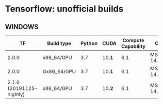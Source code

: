 # Tensorflow: unofficial builds
## WINDOWS

| TF | Build type | Python | CUDA | Compute Capability | Compiler | Extensions | .whl |
| --- | --- | --- | --- | --- | --- | --- | --- |
| 2.0.0 | x86_64/GPU | 3.7 | 10.**1** | 6.1 | MSVC++ 14.16.27023 | AVX2 | [LINK](https://github.com/JakubBialy/Tensorflow-unofficial-builds/releases/download/v2.0.0/tensorflow-2.0.0-cp37-cp37m-win_amd64.whl) |
| 2.0.0 | Gx86_64/GPU | 3.7 | 10.**1** | 6.1 | MSVC++ 14.16.27023 | - | [LINK](https://github.com/JakubBialy/Tensorflow-unofficial-builds/releases/download/v2.0.0_no_avx/tensorflow-2.0.0-cp37-cp37m-win_amd64.whl) |
| 2.1.0 (20191125-nightly) | x86_64/GPU | 3.7 | 10.**2** | 6.1 | MSVC++ 14.16.27023 | AVX2 | [LINK](https://github.com/JakubBialy/Tensorflow-unofficial-builds/releases/download/v2.1.0-nightly-20191125/tensorflow-2.1.0-cp37-cp37m-win_amd64.whl) |
